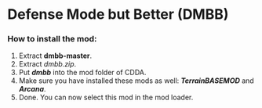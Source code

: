 # Defense Mode but Better (DMBB)

### How to install the mod:

1. Extract **dmbb-master**.
2. Extract *dmbb.zip*.
3. Put _**dmbb**_ into the mod folder of CDDA.
4. Make sure you have installed these mods as well: _**TerrainBASEMOD**_ and _**Arcana**_.
5. Done. You can now select this mod in the mod loader.
